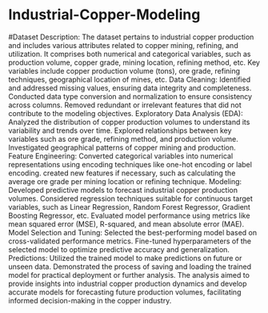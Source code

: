 # Industrial-Copper-Modeling
#Dataset Description:
  The dataset pertains to industrial copper production and includes various attributes related to copper mining, refining, and utilization.
It comprises both numerical and categorical variables, such as production volume, copper grade, mining location, refining method, etc.
Key variables include copper production volume (tons), ore grade, refining techniques, geographical location of mines, etc.
Data Cleaning:
  Identified and addressed missing values, ensuring data integrity and completeness.
Conducted data type conversion and normalization to ensure consistency across columns.
Removed redundant or irrelevant features that did not contribute to the modeling objectives.
Exploratory Data Analysis (EDA):
  Analyzed the distribution of copper production volumes to understand its variability and trends over time.
Explored relationships between key variables such as ore grade, refining method, and production volume.
Investigated geographical patterns of copper mining and production.
Feature Engineering:
  Converted categorical variables into numerical representations using encoding techniques like one-hot encoding or label encoding.
created new features if necessary, such as calculating the average ore grade per mining location or refining technique.
Modeling:
  Developed predictive models to forecast industrial copper production volumes.
Considered regression techniques suitable for continuous target variables, such as Linear Regression, Random Forest Regressor, Gradient Boosting Regressor, etc.
Evaluated model performance using metrics like mean squared error (MSE), R-squared, and mean absolute error (MAE).
Model Selection and Tuning:
  Selected the best-performing model based on cross-validated performance metrics.
Fine-tuned hyperparameters of the selected model to optimize predictive accuracy and generalization.
Predictions:
  Utilized the trained model to make predictions on future or unseen data.
Demonstrated the process of saving and loading the trained model for practical deployment or further analysis.
The analysis aimed to provide insights into industrial copper production dynamics and develop accurate models for forecasting future production volumes, facilitating informed decision-making in the copper industry.
